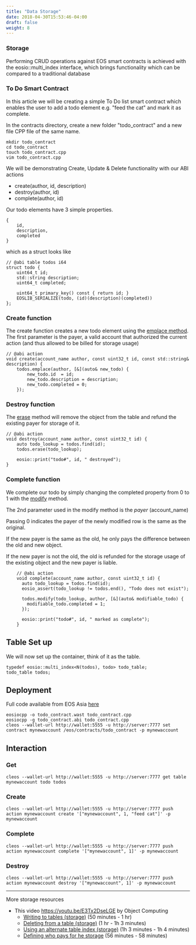 ```yaml
---
title: "Data Storage"
date: 2018-04-30T15:53:46-04:00
draft: false
weight: 8
---
```


### Storage
Performing CRUD operations against EOS smart contracts is achieved with the eosio::multi_index interface, which brings functionality which can be compared to a traditional database 


### To Do Smart Contract

In this article we will be creating a simple To Do list smart contract which enables the user to add a todo element e.g. "feed the cat" and mark it as complete. 

In the contracts directory, create a new folder "todo_contract" and a new file CPP file of the same name.

```
mkdir todo_contract
cd todo_contract
touch todo_contract.cpp
vim todo_contract.cpp
```

We will be demonstrating Create, Update & Delete functionality with our ABI actions 
- create(author, id, description) 
- destroy(author, id)
- complete(author, id)

Our todo elements have 3 simple properties. 
```
{
	id,
	description,
	completed
}

```

which as a struct looks like

```
// @abi table todos i64
struct todo {
	uint64_t id;
	std::string description;
	uint64_t completed;

	uint64_t primary_key() const { return id; }
	EOSLIB_SERIALIZE(todo, (id)(description)(completed))
};
```

### Create function
The create function creates a new todo element using the [emplace method](https://github.com/EOSIO/eos/wiki/Persistence-API#emplace). The first parameter is the payer, a valid account that authorized the current action (and thus allowed to be billed for storage usage)

```
// @abi action
void create(account_name author, const uint32_t id, const std::string& description) {
	todos.emplace(author, [&](auto& new_todo) {
		new_todo.id  = id;
		new_todo.description = description;
		new_todo.completed = 0;
	});
```



### Destroy function

The [erase](https://github.com/EOSIO/eos/wiki/Persistence-API#erase) method will remove the object from the table and refund the existing payer for storage of it. 
```
// @abi action
void destroy(account_name author, const uint32_t id) {
	auto todo_lookup = todos.find(id);
	todos.erase(todo_lookup);

	eosio::print("todo#", id, " destroyed");
}
```

### Complete function

We complete our todo by simply changing the completed property from 0 to 1 with the [modify](https://github.com/EOSIO/eos/wiki/Persistence-API#modify-1) method. 

The 2nd parameter used in the modify method is the *payer* (account_name)

Passing 0 indicates the payer of the newly modified row is the same as the original. 

If the new payer is the same as the old, he only pays the difference between the old and new object. 

If the new payer is not the old, the old is refunded for the storage usage of the existing object and the new payer is liable.  

```
    // @abi action
    void complete(account_name author, const uint32_t id) {
      auto todo_lookup = todos.find(id);
      eosio_assert(todo_lookup != todos.end(), "Todo does not exist");

      todos.modify(todo_lookup, author, [&](auto& modifiable_todo) {
        modifiable_todo.completed = 1;
      });

      eosio::print("todo#", id, " marked as complete");
    }
```

## Table Set up

We will now set up the container, think of it as the table. 
```
typedef eosio::multi_index<N(todos), todo> todo_table;
todo_table todos;
```

## Deployment
Full code available from EOS Asia [here](https://github.com/eosasia/eos-todo/blob/master/contract/todo.cpp)

```
eosiocpp -o todo_contract.wast todo_contract.cpp
eosiocpp -g todo_contract.abi todo_contract.cpp
cleos --wallet-url http://wallet:5555 -u http://server:7777 set contract mynewaccount /eos/contracts/todo_contract -p mynewaccount
```

## Interaction
### Get 
```
cleos --wallet-url http://wallet:5555 -u http://server:7777 get table mynewaccount todo todos
```

### Create
```
cleos --wallet-url http://wallet:5555 -u http://server:7777 push action mynewaccount create '["mynewaccount", 1, "feed cat"]' -p mynewaccount
```

### Complete
```
cleos --wallet-url http://wallet:5555 -u http://server:7777 push action mynewaccount complete '["mynewaccount", 1]' -p mynewaccount
```

### Destroy
```
cleos --wallet-url http://wallet:5555 -u http://server:7777 push action mynewaccount destroy '["mynewaccount", 1]' -p mynewaccount
```

____________

More storage resources

* This video https://youtu.be/E3Tx2DseLGE by Object Computing
	* [Writing to tables (storage)](https://youtu.be/E3Tx2DseLGE?t=50m27s)  (50 minutes - 1 hr)
	* [Deleting from a table (storage)](https://youtu.be/E3Tx2DseLGE?t=1h00m00s)  (1 hr - 1h 3 minutes)
	* [Using an alternate table index (storage)](https://youtu.be/E3Tx2DseLGE?t=1h03m00s)  (1h 3 minutes - 1h 4 minutes)
	* [Defining who pays for he storage](https://youtu.be/E3Tx2DseLGE?t=56m36s)  (56 minutes - 58 minutes)
